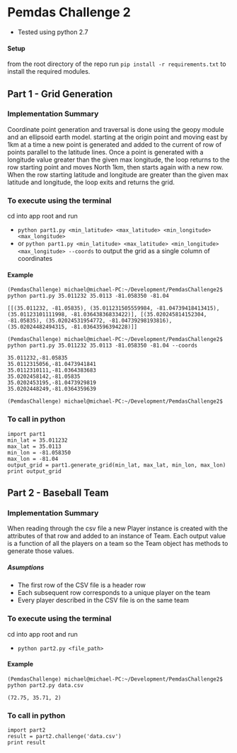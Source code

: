 # Pemdas Challenge 2
* Tested using python 2.7

#### Setup
from the root directory of the repo run `pip install -r requirements.txt`
to install the required modules.

## Part 1 - Grid Generation

### Implementation Summary
Coordinate point generation and traversal is done using the geopy module and an ellipsoid earth model.
starting at the origin point and moving east by 1km at a time a new point is generated and added
to the current of row of points parallel to the latitude lines. Once a point is generated with a
longitude value greater than the given max longitude, the loop returns to the row starting point
and moves North 1km, then starts again with a new row. When the row starting latitude and longitude
are greater than the given max latitude and longitude, the loop exits and returns the grid.

### To execute using the terminal
cd into app root and run
* `python part1.py <min_latitude> <max_latitude> <min_longitude> <max_longitude>`
* or
`python part1.py <min_latitude> <max_latitude> <min_longitude> <max_longitude> --coords`
to output the grid as a single column of coordinates

#### Example
```
(PemdasChallenge) michael@michael-PC:~/Development/PemdasChallenge2$ python part1.py 35.011232 35.0113 -81.058350 -81.04

[[(35.011232, -81.05835), (35.011231505559984, -81.04739418413415), (35.01123101111998, -81.03643836833422)], [(35.020245814152304, -81.05835), (35.02024531954772, -81.04739298193816), (35.02024482494315, -81.03643596394228)]]

(PemdasChallenge) michael@michael-PC:~/Development/PemdasChallenge2$ python part1.py 35.011232 35.0113 -81.058350 -81.04 --coords

35.011232,-81.05835
35.0112315056,-81.0473941841
35.0112310111,-81.0364383683
35.0202458142,-81.05835
35.0202453195,-81.0473929819
35.0202448249,-81.0364359639

(PemdasChallenge) michael@michael-PC:~/Development/PemdasChallenge2$
```


### To call in python
```
import part1
min_lat = 35.011232
max_lat = 35.0113
min_lon = -81.058350
max_lon = -81.04
output_grid = part1.generate_grid(min_lat, max_lat, min_lon, max_lon)
print output_grid
```


## Part 2 - Baseball Team

### Implementation Summary
When reading through the csv file a new Player instance is created with
the attributes of that row and added to an instance of Team. Each output value
is a function of all the players on a team so the Team object has methods to generate those values.

##### Asumptions
* The first row of the CSV file is a header row
* Each subsequent row corresponds to a unique player on the team
* Every player described in the CSV file is on the same team

### To execute using the terminal
cd into app root and run
* `python part2.py <file_path>`

#### Example
```
(PemdasChallenge) michael@michael-PC:~/Development/PemdasChallenge2$ python part2.py data.csv

(72.75, 35.71, 2)

```


### To call in python
```
import part2
result = part2.challenge('data.csv')
print result
```
